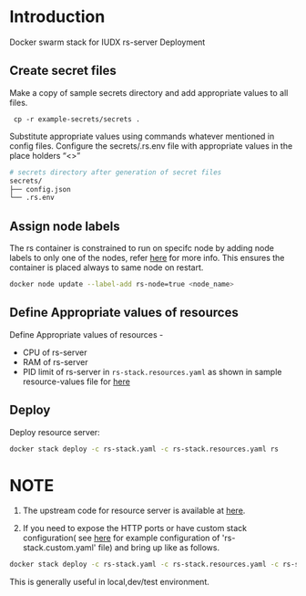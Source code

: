 # Introduction
Docker swarm stack for IUDX rs-server Deployment

## Create secret files
Make a copy of sample secrets directory and add appropriate values to all files.

```console
 cp -r example-secrets/secrets .
```
Substitute appropriate values using commands whatever mentioned in config files. Configure the secrets/.rs.env file with appropriate values in the place holders “<>”

```sh
# secrets directory after generation of secret files
secrets/
├── config.json
└── .rs.env
```


## Assign node labels
 
The rs container is constrained to run on specifc node by adding node labels to only one of the nodes, refer [here](https://docs.docker.com/engine/swarm/services/#placement-constraints) for more info. This ensures the container is placed always to same node on restart.
```sh
docker node update --label-add rs-node=true <node_name>
```


## Define Appropriate values of resources

Define Appropriate values of resources -
- CPU of rs-server 
- RAM of rs-server
- PID limit of rs-server
in `rs-stack.resources.yaml` as shown in sample resource-values file for [here](example-rs-stack.resources.yaml)

## Deploy
Deploy resource server:
```sh
docker stack deploy -c rs-stack.yaml -c rs-stack.resources.yaml rs
```

# NOTE
1. The upstream code for resource server is available at [here](https://github.com/datakaveri/iudx-resource-server).

2. If you need to expose the HTTP ports or have custom stack configuration( see [here](example-rs-stack.custom.yaml) for example configuration of 'rs-stack.custom.yaml' file)  and bring up like as follows.
```sh
docker stack deploy -c rs-stack.yaml -c rs-stack.resources.yaml -c rs-stack.custom.yaml rs
```
This is generally useful in local,dev/test environment.
